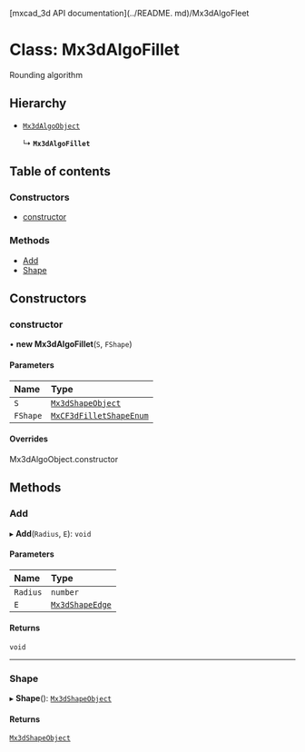 [mxcad_3d API documentation](../README. md)/Mx3dAlgoFleet

# Class: Mx3dAlgoFillet

Rounding algorithm

## Hierarchy

- [`Mx3dAlgoObject`](Mx3dAlgoObject.md)

  ↳ **`Mx3dAlgoFillet`**

## Table of contents

### Constructors

- [constructor](Mx3dAlgoFillet.md#constructor)

### Methods

- [Add](Mx3dAlgoFillet.md#add)
- [Shape](Mx3dAlgoFillet.md#shape)

## Constructors

### constructor

• **new Mx3dAlgoFillet**(`S`, `FShape`)

#### Parameters

| Name | Type |
| :------ | :------ |
| `S` | [`Mx3dShapeObject`](Mx3dShapeObject.md) |
| `FShape` | [`MxCF3dFilletShapeEnum`](../enums/MdGe.MxCF3dFilletShapeEnum.md) |

#### Overrides

Mx3dAlgoObject.constructor

## Methods

### Add

▸ **Add**(`Radius`, `E`): `void`

#### Parameters

| Name | Type |
| :------ | :------ |
| `Radius` | `number` |
| `E` | [`Mx3dShapeEdge`](Mx3dShapeEdge.md) |

#### Returns

`void`

___

### Shape

▸ **Shape**(): [`Mx3dShapeObject`](Mx3dShapeObject.md)

#### Returns

[`Mx3dShapeObject`](Mx3dShapeObject.md)
